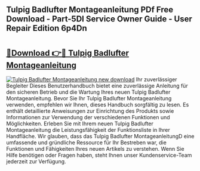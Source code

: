 ## Tulpig Badlufter Montageanleitung PDf Free Download - Part-5DI Service Owner Guide - User Repair Edition 6p4Dn

# <h2><a href="http://df8km81.blite.top/?on=Tulpig+Badlufter+Montageanleitung">🔗Download 👉🔴 Tulpig Badlufter Montageanleitung</a></h2>

[![Tulpig Badlufter Montageanleitung new download](https://i.imgur.com/lujVjoI.png)](http://df8km81.blite.top/?on=Tulpig+Badlufter+Montageanleitung)
Ihr zuverlässiger Begleiter Dieses Benutzerhandbuch bietet eine zuverlässige Anleitung für den sicheren Betrieb und die Wartung Ihres neuen Tulpig Badlufter Montageanleitung. Bevor Sie Ihr Tulpig Badlufter Montageanleitung verwenden, empfehlen wir Ihnen, dieses Handbuch sorgfältig zu lesen. Es enthält detaillierte Anweisungen zur Einrichtung des Produkts sowie Informationen zur Verwendung der verschiedenen Funktionen und Möglichkeiten. Erleben Sie mit Ihrem neuen Tulpig Badlufter Montageanleitung die Leistungsfähigkeit der Funktionsliste in Ihrer Handfläche. Wir glauben, dass das Tulpig Badlufter MontageanleitungD eine umfassende und gründliche Ressource für Ihr Bestreben war, die Funktionen und Fähigkeiten Ihres neuen Artikels zu verstehen. Wenn Sie Hilfe benötigen oder Fragen haben, steht Ihnen unser Kundenservice-Team jederzeit zur Verfügung.
